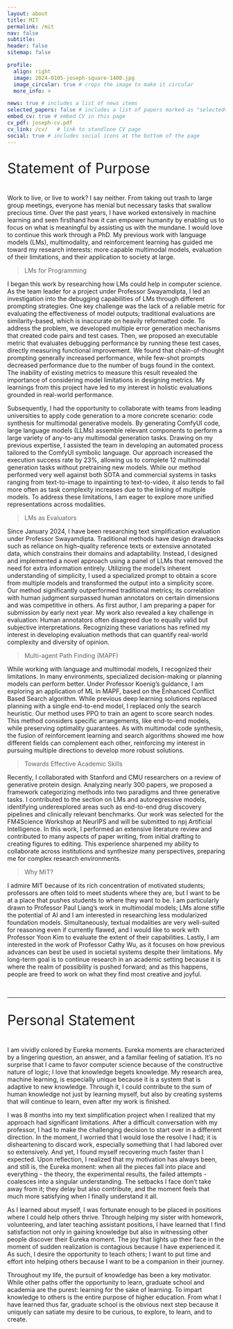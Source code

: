 ```yaml
---
layout: about
title: MIT
permalink: /mit
nav: false
subtitle:
header: false
sitemap: false

profile:
  align: right
  image: 2024-0105-joseph-square-1400.jpg
  image_circular: true # crops the image to make it circular
  more_info: >

news: true # includes a list of news items
selected_papers: false # includes a list of papers marked as "selected={true}"
embed_cv: true # embed CV in this page
cv_pdf: joseph-cv.pdf
cv_link: /cv/   # link to standlone CV page
social: true # includes social icons at the bottom of the page
---
```


<style>
.hstmt {
  font-size: 2rem;
  padding-top: 0rem;
  padding-bottom: 0.5rem;
}
</style>

<p class="hstmt">Statement of Purpose</p>

Work to live, or live to work? I say neither. From taking out trash to large
group meetings, everyone has menial but necessary tasks that swallow precious
time. Over the past years, I have worked extensively in machine learning and
seen firsthand how it can empower humanity by enabling us to focus on what is
meaningful by assisting us with the mundane. I would love to continue this
work through a PhD. My previous work with language models (LMs),
multimodality, and reinforcement learning has guided me toward my research
interests: more capable multimodal models, evaluation of their limitations,
and their application to society at large.

> LMs for Programming

I began this work by researching how LMs could help in computer science. As
the team leader for a project under Professor Swayamdipta, I led an
investigation into the debugging capabilities of LMs through different
prompting strategies. One key challenge was the lack of a reliable metric for
evaluating the effectiveness of model outputs; traditional evaluations are
similarity-based, which is inaccurate on heavily reformatted code. To address
the problem, we developed multiple error generation mechanisms that created
code pairs and test cases. Then, we proposed an executable metric that
evaluates debugging performance by running these test cases, directly
measuring functional improvement. We found that chain-of-thought prompting
generally increased performance, while few-shot prompts decreased performance
due to the number of bugs found in the context. The inability of existing
metrics to measure this result revealed the importance of considering model
limitations in designing metrics. My learnings from this project have led to
my interest in holistic evaluations grounded in real-world performance. 

Subsequently, I had the opportunity to collaborate with teams from leading
universities to apply code generation to a more concrete scenario: code
synthesis for multimodal generative models. By generating ComfyUI code, large
language models (LLMs) assemble relevant components to perform a large variety
of any-to-any multimodal generation tasks. Drawing on my previous expertise, I
assisted the team in developing an automated process tailored to the ComfyUI
symbolic language. Our approach increased the execution success rate by 23%,
allowing us to complete 12 multimodal generation tasks without pretraining new
models. While our method performed very well against both SOTA and commercial
systems in tasks ranging from text-to-image to inpainting to text-to-video, it
also tends to fail more often as task complexity increases due to the linking
of multiple models. To address these limitations, I am eager to explore more
unified representations across modalities.

> LMs as Evaluators

Since January 2024, I have been researching text simplification evaluation
under Professor Swayamdipta. Traditional methods have design drawbacks such as
reliance on high-quality reference texts or extensive annotated data, which
constrains their domains and adaptability. Instead, I designed and implemented
a novel approach using a panel of LLMs that removed the need for extra
information entirely. Utilizing the model’s inherent understanding of
simplicity, I used a specialized prompt to obtain a score from multiple models
and transformed the output into a simplicity score. Our method significantly
outperformed traditional metrics; its correlation with human judgment
surpassed human annotators on certain dimensions and was competitive in
others. As first author, I am preparing a paper for submission by early next
year. My work also revealed a key challenge in evaluation: Human annotators
often disagreed due to equally valid but subjective interpretations.
Recognizing these variations has refined my interest in developing evaluation
methods that can quantify real-world complexity and diversity of opinion.

> Multi-agent Path Finding (MAPF)

While working with language and multimodal models, I recognized their
limitations. In many environments, specialized decision-making or planning
models can perform better. Under Professor Koenig’s guidance, I am exploring
an application of ML in MAPF, based on the Enhanced Conflict Based Search
algorithm. While previous deep learning solutions replaced planning with a
single end-to-end model, I replaced only the search heuristic. Our method uses
PPO to train an agent to score search nodes. This method considers specific
arrangements, like end-to-end models, while preserving optimality guarantees.
As with multimodal code synthesis, the fusion of reinforcement learning and
search algorithms showed me how different fields can complement each other,
reinforcing my interest in pursuing multiple directions to develop more robust
solutions.

> Towards Effective Academic Skills

Recently, I collaborated with Stanford and CMU researchers on a review of
generative protein design. Analyzing nearly 300 papers, we proposed a
framework categorizing methods into two paradigms and three generative tasks.
I contributed to the section on LMs and autoregressive models, identifying
underexplored areas such as end-to-end drug discovery pipelines and clinically
relevant benchmarks. Our work was selected for the FM4Science Workshop at
NeurIPS and will be submitted to npj Artificial Intelligence. In this work, I
performed an extensive literature review and contributed to many aspects of
paper writing, from initial drafting to creating figures to editing. This
experience sharpened my ability to collaborate across institutions and
synthesize many perspectives, preparing me for complex research environments.

> Why MIT?

I admire MIT because of its rich concentration of motivated students;
professors are often told to meet students where they are, but I want to be at
a place that pushes students to where they want to be. I am particularly drawn
to Professor Paul Liang’s work in multimodal models; LMs alone stifle the
potential of AI and I am interested in researching less modularized foundation
models. Simultaneously, textual modalities are very well-suited for reasoning
even if currently flawed, and I would like to work with Professor Yoon Kim to
evaluate the extent of their capabilities. Lastly, I am interested in the work
of Professor Cathy Wu, as it focuses on how previous advances can best be used
in societal systems despite their limitations. My long-term goal is to
continue research in an academic setting because it is where the realm of
possibility is pushed forward; and as this happens, people are freed to work
on what they find most creative and joyful.


<br>

---

<p class="hstmt">Personal Statement</p>

I am vividly colored by Eureka moments. Eureka moments are characterized by a
lingering question, an answer, and a familiar feeling of satiation. It’s no
surprise that I came to favor computer science because of the constructive
nature of logic; I love that knowledge begets knowledge. My research area,
machine learning, is especially unique because it is a system that is adaptive
to new knowledge. Through it, I could contribute to the sum of human knowledge
not just by learning myself, but also by creating systems that will continue
to learn, even after my work is finished.

I was 8 months into my text simplification project when I realized that my
approach had significant limitations. After a difficult conversation with my
professor, I had to make the challenging decision to start over in a different
direction. In the moment, I worried that I would lose the resolve I had; it is
disheartening to discard work, especially something that I had labored over so
extensively. And yet, I found myself recovering much faster than I expected.
Upon reflection, I realized that my motivation has always been, and still is,
the Eureka moment: when all the pieces fall into place and everything - the
theory, the experimental results, the failed attempts - coalesces into a
singular understanding. The setbacks I face don’t take away from it; they
delay but also contribute, and the moment feels that much more satisfying when
I finally understand it all.

As I learned about myself, I was fortunate enough to be placed in positions
where I could help others thrive. Through helping my sister with homework,
volunteering, and later teaching assistant positions, I have learned that I
find satisfaction not only in gaining knowledge but also in witnessing other
people discover their Eureka moment. The joy that lights up their face in the
moment of sudden realization is contagious because I have experienced it. As
such, I desire the opportunity to teach others; I want to put time and effort
into helping others because I want to be a companion in their journey.

Throughout my life, the pursuit of knowledge has been a key motivator. While
other paths offer the opportunity to learn, graduate school and academia are
the purest: learning for the sake of learning. To impart knowledge to others
is the entire purpose of higher education. From what I have learned thus far,
graduate school is the obvious next step because it uniquely can satiate my
desire to be curious, to explore, to learn, and to create.

